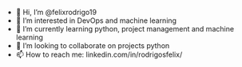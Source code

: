- 👋 Hi, I’m @felixrodrigo19
- 👀 I’m interested in DevOps and machine learning
- 🌱 I’m currently learning python, project management and machine learning
- 💞️ I’m looking to collaborate on projects python
- 📫 How to reach me: linkedin.com/in/rodrigosfelix/

<!---
felixrodrigo19/felixrodrigo19 is a ✨ special ✨ repository because its `README.md` (this file) appears on your GitHub profile.
You can click the Preview link to take a look at your changes.
--->
